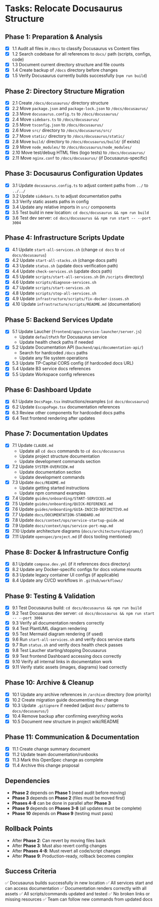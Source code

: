 # Tasks: Relocate Docusaurus Structure

## Phase 1: Preparation & Analysis

- [x] 1.1 Audit all files in `/docs` to classify Docusaurus vs Content files
- [x] 1.2 Search codebase for all references to `docs/` path (scripts, configs, code)
- [x] 1.3 Document current directory structure and file counts
- [x] 1.4 Create backup of `/docs` directory before changes
- [x] 1.5 Verify Docusaurus currently builds successfully (`npm run build`)

## Phase 2: Directory Structure Migration

- [x] 2.1 Create `/docs/docusaurus/` directory structure
- [x] 2.2 Move `package.json` and `package-lock.json` to `/docs/docusaurus/`
- [x] 2.3 Move `docusaurus.config.ts` to `/docs/docusaurus/`
- [x] 2.4 Move `sidebars.ts` to `/docs/docusaurus/`
- [x] 2.5 Move `tsconfig.json` to `/docs/docusaurus/`
- [x] 2.6 Move `src/` directory to `/docs/docusaurus/src/`
- [x] 2.7 Move `static/` directory to `/docs/docusaurus/static/`
- [x] 2.8 Move `build/` directory to `/docs/docusaurus/build/` (if exists)
- [x] 2.9 Move `node_modules/` to `/docs/docusaurus/node_modules/`
- [x] 2.10 Move test/debug HTML files (logo tests) to `/docs/docusaurus/`
- [x] 2.11 Move `nginx.conf` to `/docs/docusaurus/` (if Docusaurus-specific)

## Phase 3: Docusaurus Configuration Updates

- [x] 3.1 Update `docusaurus.config.ts` to adjust content paths from `../` to `../../`
- [x] 3.2 Update `sidebars.ts` to adjust documentation paths
- [x] 3.3 Verify static assets paths in config
- [x] 3.4 Update any relative imports in `src/` components
- [x] 3.5 Test build in new location: `cd docs/docusaurus && npm run build`
- [x] 3.6 Test dev server: `cd docs/docusaurus && npm run start -- --port 3004`

## Phase 4: Infrastructure Scripts Update

- [x] 4.1 Update `start-all-services.sh` (change `cd docs` to `cd docs/docusaurus`)
- [x] 4.2 Update `start-all-stacks.sh` (change docs path)
- [x] 4.3 Update `status.sh` (update docs verification path)
- [x] 4.4 Update `check-services.sh` (update docs path)
- [x] 4.5 Update `scripts/start-all-services.sh` (in `/scripts` directory)
- [x] 4.6 Update `scripts/diagnose-services.sh`
- [x] 4.7 Update `scripts/start-services.sh`
- [x] 4.8 Update `scripts/stop-all-services.sh`
- [x] 4.9 Update `infrastructure/scripts/fix-docker-issues.sh`
- [x] 4.10 Update `infrastructure/scripts/README.md` (documentation)

## Phase 5: Backend Services Update

- [x] 5.1 Update Laucher (`frontend/apps/service-launcher/server.js`)
  - Update `defaultPath` for Docusaurus service
  - Update health check paths if needed
- [x] 5.2 Update Documentation API (`backend/api/documentation-api/`)
  - Search for hardcoded `/docs` paths
  - Update any file system operations
- [x] 5.3 Update TP-Capital CORS config (if hardcoded docs URL)
- [x] 5.4 Update B3 service docs references
- [x] 5.5 Update Workspace config references

## Phase 6: Dashboard Update

- [x] 6.1 Update `DocsPage.tsx` instructions/examples (`cd docs/docusaurus`)
- [x] 6.2 Update `EscopoPage.tsx` documentation references
- [x] 6.3 Review other components for hardcoded docs paths
- [x] 6.4 Test frontend rendering after updates

## Phase 7: Documentation Updates

- [x] 7.1 Update `CLAUDE.md`
  - Update all `cd docs` commands to `cd docs/docusaurus`
  - Update project structure documentation
  - Update development commands section
- [x] 7.2 Update `SYSTEM-OVERVIEW.md`
  - Update documentation section
  - Update development commands
- [x] 7.3 Update `docs/README.md`
  - Update getting started instructions
  - Update npm command examples
- [x] 7.4 Update `guides/onboarding/START-SERVICES.md`
- [x] 7.5 Update `guides/onboarding/QUICK-REFERENCE.md`
- [x] 7.6 Update `guides/onboarding/GUIA-INICIO-DEFINITIVO.md`
- [x] 7.7 Update `docs/DOCUMENTATION-STANDARD.md`
- [x] 7.8 Update `docs/context/ops/service-startup-guide.md`
- [x] 7.9 Update `docs/context/ops/service-port-map.md`
- [x] 7.10 Update architecture diagrams (`docs/architecture/diagrams/`)
- [x] 7.11 Update `openspec/project.md` (if docs tooling mentioned)

## Phase 8: Docker & Infrastructure Config

- [x] 8.1 Update `compose.dev.yml` (if it references docs directory)
- [x] 8.2 Update any Docker-specific configs for docs volume mounts
- [x] 8.3 Update legacy container UI configs (if applicable)
- [x] 8.4 Update any CI/CD workflows in `.github/workflows/`

## Phase 9: Testing & Validation

- [x] 9.1 Test Docusaurus build: `cd docs/docusaurus && npm run build`
- [x] 9.2 Test Docusaurus dev server: `cd docs/docusaurus && npm run start -- --port 3004`
- [x] 9.3 Verify all documentation renders correctly
- [x] 9.4 Test PlantUML diagram rendering
- [x] 9.5 Test Mermaid diagram rendering (if used)
- [x] 9.6 Run `start-all-services.sh` and verify docs service starts
- [x] 9.7 Run `status.sh` and verify docs health check passes
- [x] 9.8 Test Laucher starting/stopping Docusaurus
- [x] 9.9 Test frontend Dashboard accessing docs correctly
- [x] 9.10 Verify all internal links in documentation work
- [x] 9.11 Verify static assets (images, diagrams) load correctly

## Phase 10: Archive & Cleanup

- [x] 10.1 Update any archive references in `/archive` directory (low priority)
- [x] 10.2 Create migration guide documenting the change
- [x] 10.3 Update `.gitignore` if needed (adjust `docs/` patterns to `docs/docusaurus/`)
- [x] 10.4 Remove backup after confirming everything works
- [x] 10.5 Document new structure in project wiki/README

## Phase 11: Communication & Documentation

- [x] 11.1 Create change summary document
- [x] 11.2 Update team documentation/runbooks
- [x] 11.3 Mark this OpenSpec change as complete
- [x] 11.4 Archive this change proposal

## Dependencies

- **Phase 2** depends on **Phase 1** (need audit before moving)
- **Phase 3** depends on **Phase 2** (files must be moved first)
- **Phases 4-8** can be done in parallel after **Phase 3**
- **Phase 9** depends on **Phases 3-8** (all updates must be complete)
- **Phase 10** depends on **Phase 9** (testing must pass)

## Rollback Points

- After **Phase 2**: Can revert by moving files back
- After **Phase 3**: Must also revert config changes
- After **Phases 4-8**: Must revert all code/script changes
- After **Phase 9**: Production-ready, rollback becomes complex

## Success Criteria

✅ Docusaurus builds successfully in new location
✅ All services start and can access documentation
✅ Documentation renders correctly with all assets
✅ All scripts/commands updated and tested
✅ No broken links or missing resources
✅ Team can follow new commands from updated docs
